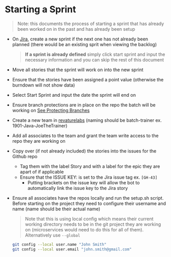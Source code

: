 # Starting a Sprint

> Note: this documents the process of starting a sprint that has already been worked on in the past and has already been setup

* On [Jira](https://revaturetraining.atlassian.net), create a new sprint if the next one has not already been planned (there would be an existing sprit when viewing the backlog)
    > **If a sprint is already defined** simply click start sprint and input the necessary information and you can skip the rest of this document

* Move all stories that the sprint will work on into the new sprint

* Ensure that the stories have been assigned a point value (otherwise the burndown will not show data)

* Select Start Sprint and input the date the sprint will end on

* Ensure branch protections are in place on the repo the batch will be working on [See Protecting Branches](github/branching-pattern.md)

* Create a new team in [revaturelabs](https://github.com/revaturelabs) (naming should be batch-trainer ex. 1901-Java-JoeTheTrainer)

* Add all associates to the team and grant the team write access to the repo they are working on

* Copy over (if not already included) the stories into the issues for the Github repo
  * Tag them with the label Story and with a label for the epic they are apart of if applicable
  * Ensure that the ISSUE KEY: is set to the Jira issue tag ex. `[GH-43]`
    * Putting brackets on the issue key will allow the bot to automatically link the issue key to the Jira story

* Ensure all associates have the repos locally and run the setup.sh script. Before starting on the project they need to configure their username and name (name should be their actual name)
   > Note that this is using local config which means their current working directory needs to be in the git project they are working on (microservices would need to do this for all of them). Alternatively use `--global`

    ```sh
    git config --local user.name "John Smith"
    git config --local user.email "john.smith@gmail.com"
    ```